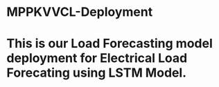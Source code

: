 # MPPKVVCL-Deployment
# This is our Load Forecasting model deployment for Electrical Load Forecating using LSTM Model.
